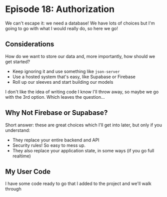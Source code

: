 # Episode 18: Authorization
We can't escape it: we need a database! We have lots of choices but I'm going to go with what I would really do, so here we go!

## Considerations
How do we want to store our data and, more importantly, how should we get started?

 - Keep ignoring it and use something like `json-server`
 - Use a hosted system that's easy, like Supabase or Firebase
 - Roll up our sleeves and start building our models

I don't like the idea of writing code I know I'll throw away, so maybe we go with the 3rd option. Which leaves the question...

## Why Not Firebase or Supabase?
Short answer: these are great choices which I'll get into later, but only if you understand:

 - They replace your entire backend and API
 - Security rules! So easy to mess up.
 - They also replace your application state, in some ways (if you go full realtime)

## My User Code
I have some code ready to go that I added to the project and we'll walk through

